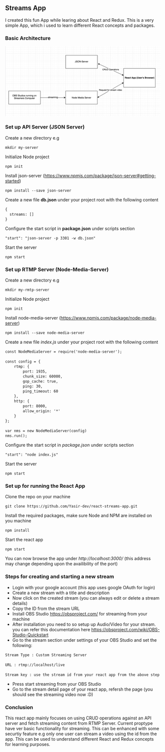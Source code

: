 ## Streams App

I created this fun App while learing about React and Redux. This is a very simple App, which i used to learn different React concepts and packages.

### Basic Architecture

![app](https://github.com/Yasir-dev/react-streams-app/blob/master/achitecture.png)

### Set up API Server (JSON Server)

Create a new directory e.g

```
mkdir my-server
```

Initialize Node project

```
npm init
```

Install json-server (https://www.npmjs.com/package/json-server#getting-started)

```
npm install --save json-server
```

Create a new file **db.json** under your project root with the following content

```
{
  streams: []
}
```

Configure the start script in **package.json** under scripts section

```
"start": "json-server -p 3301 -w db.json"
```

Start the server

```
npm start
```

### Set up RTMP Server (Node-Media-Server)

Create a new directory e.g

```
mkdir my-rmtp-server
```

Initialize Node project

```
npm init
```

Install node-media-server (https://www.npmjs.com/package/node-media-server)

```
npm install --save node-media-server
```

Create a new file *index.js* under your project root with the following content

```
const NodeMediaServer = require('node-media-server');

const config = {
    rtmp: {
        port: 1935,
        chunk_size: 60000,
        gop_cache: true,
        ping: 30,
        ping_timeout: 60
    },
    http: {
        port: 8000,
        allow_origin: '*'
    }
};

var nms = new NodeMediaServer(config)
nms.run();
```

Configure the start script in *package.json* under scripts section

```
"start": "node index.js"
```

Start the server

```
npm start
```

### Set up for running the React App

Clone the repo on your machine

```
git clone https://github.com/Yasir-dev/react-streams-app.git
```

Install the required packages, make sure Node and NPM are installed on you machine

```
npm install
```

Start the react app

```
npm start
```
You can now browse the app under *http://localhost:3000/* (this address may change depending upon the availibility of the port)

### Steps for creating and starting a new stream

* Login with your google account (this app uses google OAuth for login)
* Create a new stream with a title and description
* Now click on the created stream (you can always edit or delete a stream details)
* Copy the ID from the stream URL
* Install OBS Studio https://obsproject.com/ for streaming from your machine
* After installation you need to so setup up Audio/Video for your stream. you can refer this documentation here https://obsproject.com/wiki/OBS-Studio-Quickstart
* Go to the stream section under settings of your OBS Studio and set the following:

```
Stream Type : Custom Streaming Server

URL : rtmp://localhost/live

Stream key : use the stream id from your react app from the above step
```

* Press start streaming from your OBS Studio
* Go to the stream detail page of your react app, refersh the page (you should see the streaming video now :D)

### Conclusion

This react app mainly focuses on using CRUD operations against an API server and fetch streaming content from RTMP Server. Current proptype have ver basic functionality for streaming. This can be enhanced with some securtiy feature e.g only one user can stream a video using the id from the app. This can be used to understand different React and Redux concepts for learning purposes. 
